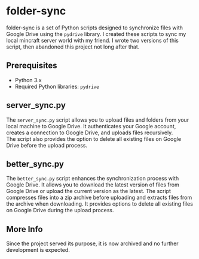 # folder-sync

folder-sync is a set of Python scripts designed to synchronize files with Google Drive using the `pydrive` library. 
I created these scripts to sync my local mincraft server world with my friend. I wrote two versions of this script, then abandoned 
this project not long after that.

## Prerequisites

- Python 3.x
- Required Python libraries: `pydrive`

## server_sync.py

The `server_sync.py` script allows you to upload files and folders from your local machine to Google Drive. 
It authenticates your Google account, creates a connection to Google Drive, and uploads files recursively.  
The script also provides the option to delete all existing files on Google Drive before the upload process.

## better_sync.py

The `better_sync.py` script enhances the synchronization process with Google Drive. 
It allows you to download the latest version of files from Google Drive or upload the current version as the latest. 
The script compresses files into a zip archive before uploading and extracts files from the archive when downloading.
It provides options to delete all existing files on Google Drive during the upload process.

## More Info

Since the project served its purpose, it is now archived and no further development is expected.
